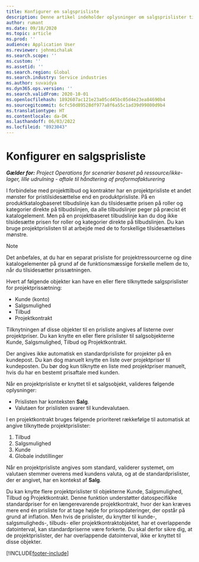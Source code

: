 ```yaml
---
title: Konfigurer en salgsprisliste
description: Denne artikel indeholder oplysninger om salgsprislister til projektprisfastsættelse.
author: rumant
ms.date: 09/18/2020
ms.topic: article
ms.prod: ''
audience: Application User
ms.reviewer: johnmichalak
ms.search.scope: ''
ms.custom: ''
ms.assetid: ''
ms.search.region: Global
ms.search.industry: Service industries
ms.author: suvaidya
ms.dyn365.ops.version: ''
ms.search.validFrom: 2020-10-01
ms.openlocfilehash: 1892607ac121e23a05cd45bc05d4e23ea84690b4
ms.sourcegitcommit: 6cfc50d89528df977a8f6a55c1ad39d99800d9b4
ms.translationtype: HT
ms.contentlocale: da-DK
ms.lasthandoff: 06/03/2022
ms.locfileid: "8923043"
---
```

# <a name="set-up-a-sales-price-list"></a>Konfigurer en salgsprisliste

_**Gælder for:** Project Operations for scenarier baseret på ressource/ikke-lager, lille udrulning - aftale til håndtering af proformafakturering_

I forbindelse med projekttilbud og kontrakter har en projektprisliste et andet mønster for pristilsidesættelse end en produktprisliste. På en produktkatalogbaseret tilbudslinje kan du tilsidesætte prisen på roller og kategorier direkte på tilbudslinjen, da alle tilbudslinjer peger på præcist ét katalogelement. Men på en projektbaseret tilbudslinje kan du dog ikke tilsidesætte prisen for roller og kategorier direkte på tilbudslinjen. Du kan bruge projektprislisten til at arbejde med de to forskellige tilsidesættelses mønstre.

> [!NOTE]
> Det anbefales, at du har en separat prisliste for projektressourcerne og dine katalogelementer på grund af de funktionsmæssige forskelle mellem de to, når du tilsidesætter prissætningen.

Hvert af følgende objekter kan have en eller flere tilknyttede salgsprislister for projektprissætning:

- Kunde (konto) 
- Salgsmulighed 
- Tilbud 
- Projektkontrakt

Tilknytningen af disse objekter til en prisliste angives af listerne over projektpriser. Du kan knytte en eller flere prislister til salgsobjekterne Kunde, Salgsmulighed, Tilbud og Projektkontrakt.

Der angives ikke automatisk en standardprisliste for projekter på en kundepost. Du kan dog manuelt knytte en liste over projektpriser til kundeposten. Du bør dog kun tilknytte en liste med projektpriser manuelt, hvis du har en bestemt prisaftale med kunden. 

Når en projektprisliste er knyttet til et salgsobjekt, valideres følgende oplysninger:

- Prislisten har konteksten **Salg**. 
- Valutaen for prislisten svarer til kundevalutaen. 

I en projektkontrakt bruges følgende prioriteret rækkefølge til automatisk at angive tilknyttede projektprislister:

1. Tilbud
2. Salgsmulighed
3. Kunde 
4. Globale indstillinger 

Når en projektprisliste angives som standard, validerer systemet, om valutaen stemmer overens med kundens valuta, og at de standardprislister, der er angivet, har en kontekst af **Salg**.

Du kan knytte flere projektprislister til objekterne Kunde, Salgsmulighed, Tilbud og Projektkontrakt. Denne funktion understøtter datospecifikke standardpriser for en længerevarende projektkontrakt, hvor der kan kræves mere end én prisliste for at tage højde for prisopdateringer, der opstår på grund af inflation. Men hvis de prislister, du knytter til kunde-, salgsmuligheds-, tilbuds- eller projektkontraktobjektet, har et overlappende datointerval, kan standardpriserne være forkerte. Du skal derfor sikre dig, at de projektprislister, der har overlappende datointerval, ikke er knyttet til disse objekter.


[!INCLUDE[footer-include](../includes/footer-banner.md)]